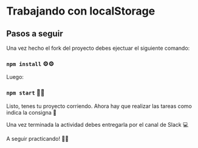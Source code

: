 # Trabajando con localStorage

## Pasos a seguir

Una vez hecho el fork del proyecto debes ejectuar el siguiente comando:

### `npm install` ⚙️⚙️

Luego:

### `npm start` 🚀🚀

Listo, tenes tu proyecto corriendo. Ahora hay que realizar las tareas como indica la consigna 💪

Una vez terminada la actividad debes entregarla por el canal de Slack 💻

A seguir practicando! 🎉🎉
